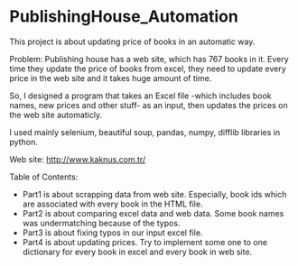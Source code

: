 # PublishingHouse_Automation
This project is about updating price of books in an automatic way.

Problem:
Publishing house has a web site, which has 767 books in it. Every time they update the price of books from excel, they need to update every price in the web site and it takes huge amount of time. 

So, I designed a program that takes an Excel file -which includes book names, new prices and other stuff- as an input, then updates the prices on the web site automaticly. 

I used mainly selenium, beautiful soup, pandas, numpy, difflib libraries in python.

Web site: http://www.kaknus.com.tr/

Table of Contents:
 * Part1 is about scrapping data from web site. Especially, book ids which are associated with every book in the HTML file.
 * Part2 is about comparing excel data and web data. Some book names was undermatching because of the typos.
 * Part3 is about fixing typos in our input excel file.
 * Part4 is about updating prices. Try to implement some one to one dictionary for every book in excel and every book in web site.
